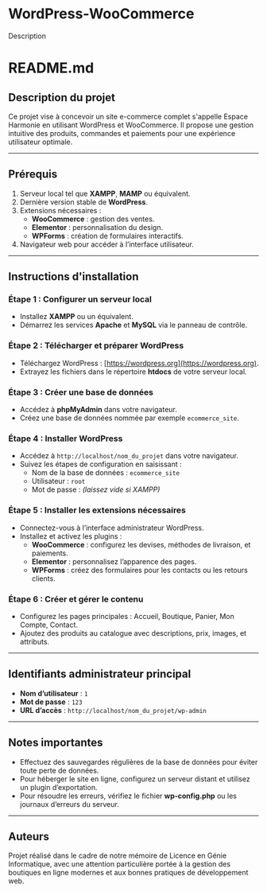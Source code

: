 # WordPress-WooCommerce
Description
# README.md

## Description du projet
Ce projet vise à concevoir un site e-commerce complet s'appelle Espace Harmonie en utilisant WordPress et WooCommerce. Il propose une gestion intuitive des produits, commandes et paiements pour une expérience utilisateur optimale.

---

## Prérequis
1. Serveur local tel que **XAMPP**, **MAMP** ou équivalent.
2. Dernière version stable de **WordPress**.
3. Extensions nécessaires :
   - **WooCommerce** : gestion des ventes.
   - **Elementor** : personnalisation du design.
   - **WPForms** : création de formulaires interactifs.
4. Navigateur web pour accéder à l’interface utilisateur.

---

## Instructions d'installation

### Étape 1 : Configurer un serveur local
- Installez **XAMPP** ou un équivalent.
- Démarrez les services **Apache** et **MySQL** via le panneau de contrôle.

### Étape 2 : Télécharger et préparer WordPress
- Téléchargez WordPress : [https://wordpress.org](https://wordpress.org).
- Extrayez les fichiers dans le répertoire **htdocs** de votre serveur local.

### Étape 3 : Créer une base de données
- Accédez à **phpMyAdmin** dans votre navigateur.
- Créez une base de données nommée par exemple `ecommerce_site`.

### Étape 4 : Installer WordPress
- Accédez à `http://localhost/nom_du_projet` dans votre navigateur.
- Suivez les étapes de configuration en saisissant :
  - Nom de la base de données : `ecommerce_site`
  - Utilisateur : `root`
  - Mot de passe : *(laissez vide si XAMPP)*

### Étape 5 : Installer les extensions nécessaires
- Connectez-vous à l’interface administrateur WordPress.
- Installez et activez les plugins :
  - **WooCommerce** : configurez les devises, méthodes de livraison, et paiements.
  - **Elementor** : personnalisez l’apparence des pages.
  - **WPForms** : créez des formulaires pour les contacts ou les retours clients.

### Étape 6 : Créer et gérer le contenu
- Configurez les pages principales : Accueil, Boutique, Panier, Mon Compte, Contact.
- Ajoutez des produits au catalogue avec descriptions, prix, images, et attributs.

---

## Identifiants administrateur principal
- **Nom d’utilisateur** : `1`
- **Mot de passe** : `123`
- **URL d’accès** : `http://localhost/nom_du_projet/wp-admin`

---

## Notes importantes
- Effectuez des sauvegardes régulières de la base de données pour éviter toute perte de données.
- Pour héberger le site en ligne, configurez un serveur distant et utilisez un plugin d’exportation.
- Pour résoudre les erreurs, vérifiez le fichier **wp-config.php** ou les journaux d’erreurs du serveur.

---

## Auteurs
Projet réalisé dans le cadre de notre mémoire de Licence en Génie Informatique, avec une attention particulière portée à la gestion des boutiques en ligne modernes et aux bonnes pratiques de développement web.